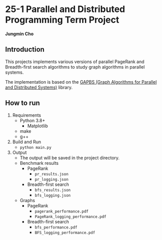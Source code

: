 # 25-1 Parallel and Distributed Programming Term Project
**Jungmin Cho**

## Introduction
This projects implements various versions of parallel PageRank and Breadth-first search algorithms to study graph algorithms in parallel systems.

The implementation is based on the [GAPBS (Graph Algorithms for Parallel and Distributed Systems)](https://github.com/sbeamer/gapbs) library.

## How to run
1. Requirements
    - Python 3.8+
        - Matplotlib
    - make
    - g++
2. Build and Run
    - `python main.py`
3. Output
    - The output will be saved in the project directory.
    - Benchmark results
        - PageRank
            - `pr_results.json`
            - `pr_logging.json`
        - Breadth-first search
            - `bfs_results.json`
            - `bfs_logging.json`
    - Graphs
        - PageRank
            - `pagerank_performance.pdf`
            - `PageRank_logging_performance.pdf`
        - Breadth-first search
            - `bfs_performance.pdf`
            - `BFS_logging_performance.pdf`